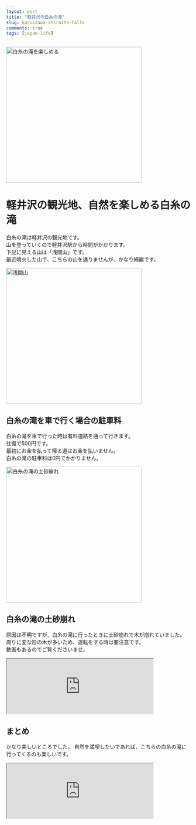 ```yaml
---
layout: post
title: "軽井沢の白糸の滝"
slug: karuizawa-shiraito-falls
comments: true
tags: [japan-life]
---
```


<img src="https://drive.google.com/uc?export=view&id=1e53mOTrB5jJNP5F51hLA-ySE4kxBoCOE"  width="370" alt="白糸の滝を楽しめる">

# 軽井沢の観光地、自然を楽しめる白糸の滝
白糸の滝は軽井沢の観光地です。  
山を登っていくので軽井沢駅から時間がかかります。  
下記に見える山は「浅間山」です。  
最近噴火した山で、こちらの山を通りませんが、かなり綺麗です。  

<img src="https://drive.google.com/uc?export=view&id=1lGbOVPKGwwpZ0bSpnS0qflUJuRsGgOhm"  width="370" alt="浅間山">

## 白糸の滝を車で行く場合の駐車料
白糸の滝を車で行った時は有料道路を通って行きます。  
往復で500円です。  
最初にお金を払って帰る道はお金を払いません。  
白糸の滝の駐車料は0円でかかりません。  


<img src="https://drive.google.com/uc?export=view&id=14d7fvYPNnOXm1zJvD-v3RHyAe8aKkDi7"  width="370" alt="白糸の滝の土砂崩れ">

## 白糸の滝の土砂崩れ
原因は不明ですが、白糸の滝に行ったときに土砂崩れで木が崩れていました。  
周りに変な形の木が多いため、運転をする時は要注意です。  
動画もあるのでご覧くださいませ。        
  
<iframe width="400" src="https://youtube.com/embed/c3UIJLv-bzs">
</iframe>

## まとめ
かなり美しいところでした。
自然を満喫したいであれば、こちらの白糸の滝に行ってくるのも楽しいです。  

<iframe width="400" src="https://youtube.com/embed/U1X1vnCkUng">
</iframe>